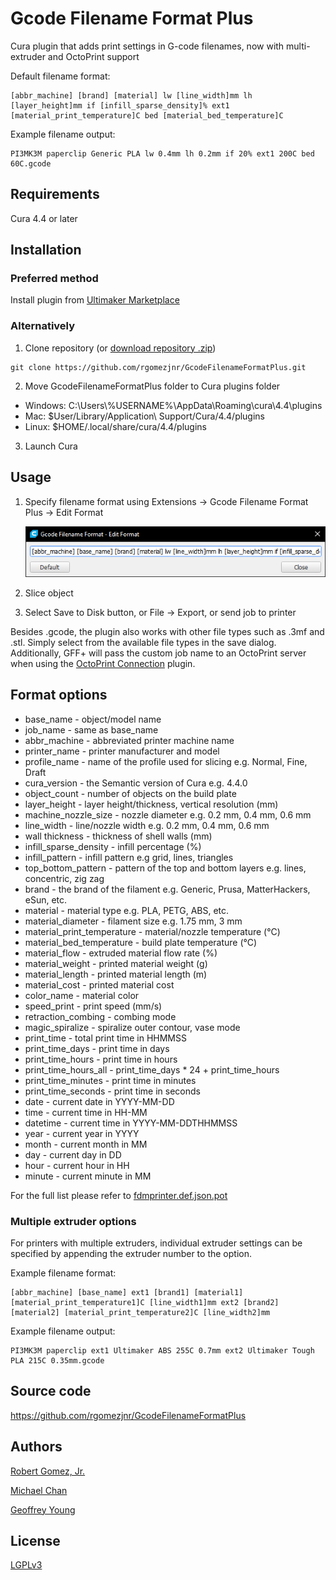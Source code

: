 # Gcode Filename Format Plus

Cura plugin that adds print settings in G-code filenames, now with multi-extruder and OctoPrint support

Default filename format:

    [abbr_machine] [brand] [material] lw [line_width]mm lh [layer_height]mm if [infill_sparse_density]% ext1 [material_print_temperature]C bed [material_bed_temperature]C

Example filename output:

    PI3MK3M paperclip Generic PLA lw 0.4mm lh 0.2mm if 20% ext1 200C bed 60C.gcode

## Requirements
Cura 4.4 or later

## Installation
### Preferred method
Install plugin from [Ultimaker Marketplace](https://marketplace.ultimaker.com/app/cura/plugins/rgomezjnr/GcodeFilenameFormatPlus)

### Alternatively
1. Clone repository (or [download repository .zip](https://github.com/rgomezjnr/GcodeFilenameFormatPlus/archive/master.zip))
```
git clone https://github.com/rgomezjnr/GcodeFilenameFormatPlus.git
```
2. Move GcodeFilenameFormatPlus folder to Cura plugins folder
- Windows: C:\Users\\%USERNAME%\AppData\Roaming\cura\4.4\plugins
- Mac: $User/Library/Application\ Support/Cura/4.4/plugins
- Linux: $HOME/.local/share/cura/4.4/plugins
3. Launch Cura

## Usage
1. Specify filename format using Extensions -> Gcode Filename Format Plus -> Edit Format

    ![Edit Format Dialog](images/edit-format-dialog.png)

2. Slice object
3. Select Save to Disk button, or File -> Export, or send job to printer

Besides .gcode, the plugin also works with other file types such as .3mf and .stl. Simply select from the available file types in the save dialog. Additionally, GFF+ will pass the custom job name to an OctoPrint server when using the [OctoPrint Connection](https://marketplace.ultimaker.com/app/cura/plugins/fieldofview/OctoPrintPlugin) plugin.

## Format options

- base_name - object/model name
- job_name - same as base_name
- abbr_machine - abbreviated printer machine name
- printer_name - printer manufacturer and model
- profile_name - name of the profile used for slicing e.g. Normal, Fine, Draft
- cura_version - the Semantic version of Cura e.g. 4.4.0
- object_count - number of objects on the build plate
- layer_height - layer height/thickness, vertical resolution (mm)
- machine_nozzle_size - nozzle diameter e.g. 0.2 mm, 0.4 mm, 0.6 mm
- line_width - line/nozzle width e.g. 0.2 mm, 0.4 mm, 0.6 mm
- wall thickness - thickness of shell walls (mm)
- infill_sparse_density - infill percentage (%)
- infill_pattern - infill pattern e.g grid, lines, triangles
- top_bottom_pattern - pattern of the top and bottom layers e.g. lines, concentric, zig zag
- brand - the brand of the filament e.g. Generic, Prusa, MatterHackers, eSun, etc.
- material - material type e.g. PLA, PETG, ABS, etc.
- material_diameter - filament size e.g. 1.75 mm, 3 mm
- material_print_temperature - material/nozzle temperature (°C)
- material_bed_temperature - build plate temperature (°C)
- material_flow - extruded material flow rate (%)
- material_weight - printed material weight (g)
- material_length - printed material length (m)
- material_cost - printed material cost
- color_name - material color
- speed_print - print speed (mm/s)
- retraction_combing - combing mode
- magic_spiralize - spiralize outer contour, vase mode
- print_time - total print time in HHMMSS
- print_time_days - print time in days
- print_time_hours - print time in hours
- print_time_hours_all - print_time_days * 24 + print_time_hours
- print_time_minutes - print time in minutes
- print_time_seconds - print time in seconds
- date - current date in YYYY-MM-DD
- time - current time in HH-MM
- datetime - current time in YYYY-MM-DDTHHMMSS
- year - current year in YYYY
- month - current month in MM
- day - current day in DD
- hour - current hour in HH
- minute - current minute in MM

For the full list please refer to [fdmprinter.def.json.pot](https://github.com/Ultimaker/Cura/blob/master/resources/i18n/fdmprinter.def.json.pot)

### Multiple extruder options
For printers with multiple extruders, individual extruder settings can be specified by appending the extruder number to the option.

Example filename format:

    [abbr_machine] [base_name] ext1 [brand1] [material1] [material_print_temperature1]C [line_width1]mm ext2 [brand2] [material2] [material_print_temperature2]C [line_width2]mm

Example filename output:

    PI3MK3M paperclip ext1 Ultimaker ABS 255C 0.7mm ext2 Ultimaker Tough PLA 215C 0.35mm.gcode

## Source code
https://github.com/rgomezjnr/GcodeFilenameFormatPlus

## Authors
[Robert Gomez, Jr.](https://github.com/rgomezjnr)

[Michael Chan](https://github.com/mchan016)

[Geoffrey Young](https://github.com/geoffrey-young)

## License
[LGPLv3](https://github.com/rgomezjnr/GcodeFilenameFormat/blob/master/LICENSE)
